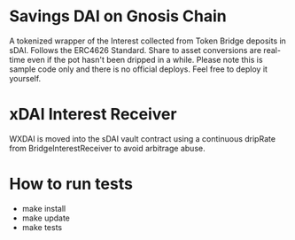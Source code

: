 # Savings DAI on Gnosis Chain

A tokenized wrapper of the Interest collected from Token Bridge deposits in sDAI. Follows the ERC4626 Standard. Share to asset conversions are real-time even if the pot hasn't been dripped in a while. Please note this is sample code only and there is no official deploys. Feel free to deploy it yourself.

# xDAI Interest Receiver
WXDAI is moved into the sDAI vault contract using a continuous dripRate from BridgeInterestReceiver to avoid arbitrage abuse.


# How to run tests

- make install
- make update
- make tests